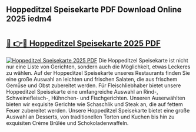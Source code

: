 ## Hoppeditzel Speisekarte PDF Download Online 2025 iedm4

# <h2><a href="http://gc9nys.nevu.top/?p=Hoppeditzel+Speisekarte">🔗 👉🔴 Hoppeditzel Speisekarte 2025 PDF</a></h2>

[![Hoppeditzel Speisekarte 2025 PDF](https://i.imgur.com/dBaPXMq.png)](http://gc9nys.nevu.top/?p=Hoppeditzel+Speisekarte)
Die Hoppeditzel Speisekarte ist nicht nur eine Liste von Gerichten, sondern auch die Möglichkeit, etwas Leckeres zu wählen. Auf der Hoppeditzel Speisekarte unseres Restaurants finden Sie eine große Auswahl an leichten und frischen Salaten, die aus frischem Gemüse und Obst zubereitet werden. Für Fleischliebhaber bietet unsere Hoppeditzel Speisekarte eine umfangreiche Auswahl an Rind-, Schweinefleisch-, Hühnchen- und Fischgerichten. Unseren Auserwählten bieten wir exquisite Gerichte wie Schaschlik und Steak an, die auf fettem Feuer zubereitet werden. Unsere Hoppeditzel Speisekarte bietet eine große Auswahl an Desserts, von traditionellen Torten und Kuchen bis hin zu exquisiten Crème Brûlée und Schokoladenwaffeln.
